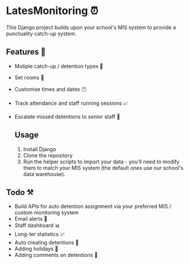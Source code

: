 # LatesMonitoring ⏰

This Django project builds upon your school's MIS system to provide a punctuality catch-up system.

## Features 🚀

- Mutiple catch-up / detention types 👮
- Set rooms 🏫
- Customise times and dates 🕐
- Track attendance and staff running sessions 📈
- Escalate missed detentions to senior staff 🚨

  ## Usage

  1. Install Django
  2. Clone the repository
  3. Run the helper scripts to import your data - you'll need to modify them to match your MIS system (the default ones use our school's data warehouse).

 ## Todo ⚒️

 - Build APIs for auto detention assignment via your preferred MIS / custom monitoring system
 - Email alerts 📨
 - Staff dashboard 📊
 - Long-ter statistics 📈
 - Auto creating detentions 📆
 - Adding holidays 🎄
 - Adding comments on detentions 🧵
     
